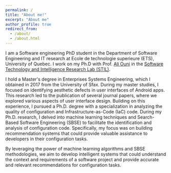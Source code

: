 ```yaml
---
permalink: /
title: "About me!"
excerpt: "About me"
author_profile: true
redirect_from: 
  - /about/
  - /about.html
---
```


I am a Software engineering PhD student in the Department of Software Engineering and IT research at Ecole de technologie superieure (ETS), University of Quebec. I work on my Ph.D with Prof. [Ali Ouni](https://www.etsmtl.ca/en/research/professors/aouni/) in the [Software Technology and Intelligence Research Lab (STIL)](https://stilab-ets.github.io).

I hold a Master's degree in Enterprises Systems Engineering, which I obtained in 2017 from the University of Sfax. During my master studies, I focused on identifying aesthetic defects in user interfaces of Android apps. This research led to the publication of several journal papers, where we explored various aspects of user interface design. Building on this experience, I pursued a Ph.D. degree with a specialization in analyzing the quality of configuration and Infrastructure-as-Code (IaC) code. During my Ph.D. research, I delved into machine learning techniques and Search-Based Software Engineering (SBSE) to facilitate the identification and analysis of configuration code. Specifically, my focus was on building recommendation systems that could provide valuable assistance to developers in their configuration tasks. 

By leveraging the power of machine learning algorithms and SBSE methodologies, we aim to develop intelligent systems that could understand the context and requirements of a software project and provide accurate and relevant recommendations for configuration tasks. 

